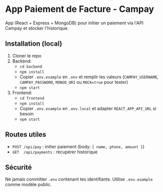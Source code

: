 # App Paiement de Facture - Campay

App (React + Express + MongoDB) pour initier un paiement via l'API Campay et stocker l'historique.

## Installation (local)
1. Cloner le repo
2. Backend:
   - `cd backend`
   - `npm install`
   - Copier `.env.example` en `.env` et remplir les valeurs (`CAMPAY_USERNAME`, `CAMPAY_PASSWORD`, `MONGO_URI` ou `MOCK=true` pour tester)
   - `npm start`
3. Frontend:
   - `cd frontend`
   - `npm install`
   - Copier `.env.example` en `.env.local` et adapter `REACT_APP_API_URL` si besoin
   - `npm start`

## Routes utiles
- `POST /api/pay` : initier paiement (body: `{ name, phone, amount }`)
- `GET  /api/payments` : récupérer historique

## Sécurité
Ne jamais committer `.env` contenant tes identifiants. Utilise `.env.example` comme modèle public.

